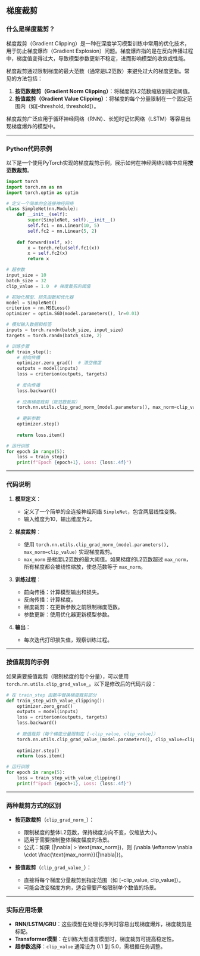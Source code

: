 ## 梯度裁剪
### 什么是梯度裁剪？

梯度裁剪（Gradient Clipping）是一种在深度学习模型训练中常用的优化技术，用于防止梯度爆炸（Gradient Explosion）问题。梯度爆炸指的是在反向传播过程中，梯度值变得过大，导致模型参数更新不稳定，进而影响模型的收敛或性能。

梯度裁剪通过限制梯度的最大范数（通常是L2范数）来避免过大的梯度更新。常见的方法包括：

1. **按范数裁剪（Gradient Norm Clipping）**：将梯度的L2范数缩放到指定阈值。
2. **按值裁剪（Gradient Value Clipping）**：将梯度的每个分量限制在一个固定范围内（如[-threshold, threshold]）。

梯度裁剪广泛应用于循环神经网络（RNN）、长短时记忆网络（LSTM）等容易出现梯度爆炸的模型中。

---

### Python代码示例

以下是一个使用PyTorch实现的梯度裁剪示例，展示如何在神经网络训练中应用**按范数裁剪**。

```python
import torch
import torch.nn as nn
import torch.optim as optim

# 定义一个简单的全连接神经网络
class SimpleNet(nn.Module):
    def __init__(self):
        super(SimpleNet, self).__init__()
        self.fc1 = nn.Linear(10, 5)
        self.fc2 = nn.Linear(5, 2)
    
    def forward(self, x):
        x = torch.relu(self.fc1(x))
        x = self.fc2(x)
        return x

# 超参数
input_size = 10
batch_size = 32
clip_value = 1.0  # 梯度裁剪的阈值

# 初始化模型、损失函数和优化器
model = SimpleNet()
criterion = nn.MSELoss()
optimizer = optim.SGD(model.parameters(), lr=0.01)

# 模拟输入数据和标签
inputs = torch.randn(batch_size, input_size)
targets = torch.randn(batch_size, 2)

# 训练步骤
def train_step():
    # 前向传播
    optimizer.zero_grad()  # 清空梯度
    outputs = model(inputs)
    loss = criterion(outputs, targets)
    
    # 反向传播
    loss.backward()
    
    # 应用梯度裁剪（按范数裁剪）
    torch.nn.utils.clip_grad_norm_(model.parameters(), max_norm=clip_value)
    
    # 更新参数
    optimizer.step()
    
    return loss.item()

# 运行训练
for epoch in range(5):
    loss = train_step()
    print(f"Epoch {epoch+1}, Loss: {loss:.4f}")
```

---

### 代码说明

1. **模型定义**：
   - 定义了一个简单的全连接神经网络 `SimpleNet`，包含两层线性变换。
   - 输入维度为10，输出维度为2。

2. **梯度裁剪**：
   - 使用 `torch.nn.utils.clip_grad_norm_(model.parameters(), max_norm=clip_value)` 实现梯度裁剪。
   - `max_norm` 是梯度L2范数的最大阈值。如果梯度的L2范数超过 `max_norm`，所有梯度都会被线性缩放，使总范数等于 `max_norm`。

3. **训练过程**：
   - 前向传播：计算模型输出和损失。
   - 反向传播：计算梯度。
   - 梯度裁剪：在更新参数之前限制梯度范数。
   - 参数更新：使用优化器更新模型参数。

4. **输出**：
   - 每次迭代打印损失值，观察训练过程。

---

### 按值裁剪的示例

如果需要按值裁剪（限制梯度的每个分量），可以使用 `torch.nn.utils.clip_grad_value_`。以下是修改后的代码片段：

```python
# 在 train_step 函数中替换梯度裁剪部分
def train_step_with_value_clipping():
    optimizer.zero_grad()
    outputs = model(inputs)
    loss = criterion(outputs, targets)
    loss.backward()
    
    # 按值裁剪（每个梯度分量限制在 [-clip_value, clip_value]）
    torch.nn.utils.clip_grad_value_(model.parameters(), clip_value=clip_value)
    
    optimizer.step()
    return loss.item()

# 运行训练
for epoch in range(5):
    loss = train_step_with_value_clipping()
    print(f"Epoch {epoch+1}, Loss: {loss:.4f}")
```

---

### 两种裁剪方式的区别

- **按范数裁剪**（`clip_grad_norm_`）：
  - 限制梯度的整体L2范数，保持梯度方向不变，仅缩放大小。
  - 适用于需要控制整体梯度幅度的场景。
  - 公式：如果 \(\|\nabla\| > \text{max_norm}\)，则 \(\nabla \leftarrow \nabla \cdot \frac{\text{max_norm}}{\|\nabla\|}\)。

- **按值裁剪**（`clip_grad_value_`）：
  - 直接将每个梯度分量裁剪到指定范围（如 [-clip_value, clip_value]）。
  - 可能会改变梯度方向，适合需要严格限制单个数值的场景。

---

### 实际应用场景

- **RNN/LSTM/GRU**：这些模型在处理长序列时容易出现梯度爆炸，梯度裁剪是标配。
- **Transformer模型**：在训练大型语言模型时，梯度裁剪可提高稳定性。
- **超参数选择**：`clip_value` 通常设为 0.1 到 5.0，需根据任务调整。

